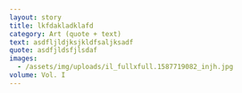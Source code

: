 ```yaml
---
layout: story
title: lkfdakladklafd
category: Art (quote + text)
text: asdfljldjksjkldfsaljksadf
quote: asdfjldsfjlsdaf
images:
  - /assets/img/uploads/il_fullxfull.1587719082_injh.jpg
volume: Vol. I
---
```

